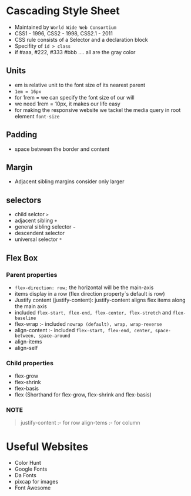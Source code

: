 # Cascading Style Sheet
- Maintained by `World Wide Web Consortium` 
- CSS1 - 1996, CSS2 - 1998, CSS2.1 - 2011
- CSS rule consists of a Selector and a declaration block
- Specifity of `id > class`
- if #aaa, #222, #333 #bbb .... all are the gray color

## Units
- em is relative unit to the font size of its nearest parent
- `1em = 16px`
- for 1rem = we can specify the font size of our will
- we need 1rem = 10px, it makes our life easy
- for making the responsive website we tackel the media query in root element `font-size`

## Padding
- space between the border and content

## Margin
- Adjacent sibling margins consider only larger

## selectors
- child selctor `>`
- adjacent sibling `+`
- general sibling selector `~`
- descendent selector ` `
- universal selector `*`

## Flex Box
### Parent properties
- `flex-direction: row;` the horizontal will be the main-axis
- items display in a row (flex direction property`s default is row)
- Justify content (justify-content): justify-content aligns flex items along the main axis
- included `flex-start, flex-end, flex-center, flex-stretch` and `flex-baseline`
- flex-wrap :- included `nowrap (default), wrap, wrap-reverse`
- align-content :- included `flex-start, flex-end, center, space-between, space-around`
- align-items
- align-self
### Child properties
- flex-grow
- flex-shrink
- flex-basis
- flex (Shorthand for flex-grow, flex-shrink and flex-basis)

### NOTE 
> justify-content :- for row
> align-tems :- for column

# Useful Websites
- Color Hunt
- Google Fonts
- Da Fonts
- pixcap for images
- Font Awesome